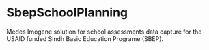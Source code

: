SbepSchoolPlanning
==================

Medes Imogene solution for school assessments data capture for the USAID funded Sindh Basic Education Programe (SBEP).